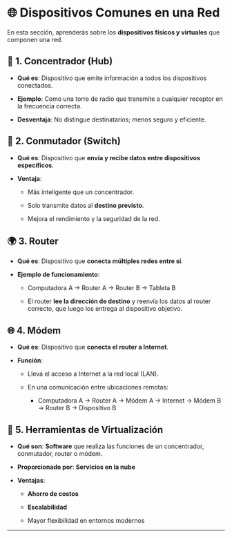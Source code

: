 
# 🌐 Dispositivos Comunes en una Red

En esta sección, aprenderás sobre los **dispositivos físicos y virtuales** que componen una red.

## 🔌 1. Concentrador (Hub)

- **Qué es**: Dispositivo que emite información a todos los dispositivos conectados.
    
- **Ejemplo**: Como una torre de radio que transmite a cualquier receptor en la frecuencia correcta.
    
- **Desventaja**: No distingue destinatarios; menos seguro y eficiente.
    

## 🔀 2. Conmutador (Switch)

- **Qué es**: Dispositivo que **envía y recibe datos entre dispositivos específicos**.
    
- **Ventaja**:
    
    - Más inteligente que un concentrador.
        
    - Solo transmite datos al **destino previsto**.
        
    - Mejora el rendimiento y la seguridad de la red.
        

## 🌍 3. Router

- **Qué es**: Dispositivo que **conecta múltiples redes entre sí**.
    
- **Ejemplo de funcionamiento**:
    
    - Computadora A → Router A → Router B → Tableta B
        
    - El router **lee la dirección de destino** y reenvía los datos al router correcto, que luego los entrega al dispositivo objetivo.
        

## 🌐 4. Módem

- **Qué es**: Dispositivo que **conecta el router a Internet**.
    
- **Función**:
    
    - Lleva el acceso a Internet a la red local (LAN).
        
    - En una comunicación entre ubicaciones remotas:
        
        - Computadora A → Router A → Módem A → Internet → Módem B → Router B → Dispositivo B
            

## 🧩 5. Herramientas de Virtualización

- **Qué son**: **Software** que realiza las funciones de un concentrador, conmutador, router o módem.
    
- **Proporcionado por**: **Servicios en la nube**
    
- **Ventajas**:
    
    - **Ahorro de costos**
        
    - **Escalabilidad**
        
    - Mayor flexibilidad en entornos modernos
        

---



